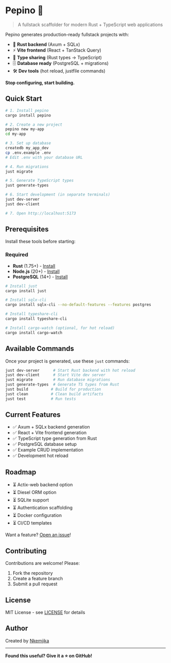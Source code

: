 
# Pepino 🥒

> A fullstack scaffolder for modern Rust + TypeScript web applications

Pepino generates production-ready fullstack projects with:
- 🦀 **Rust backend** (Axum + SQLx)
- ⚡ **Vite frontend** (React + TanStack Query)
- 🔄 **Type sharing** (Rust types → TypeScript)
- 🗄️ **Database ready** (PostgreSQL + migrations)
- 🛠️ **Dev tools** (hot reload, justfile commands)

**Stop configuring, start building.**

## Quick Start

```bash
# 1. Install pepino
cargo install pepino

# 2. Create a new project
pepino new my-app
cd my-app

# 3. Set up database
createdb my_app_dev
cp .env.example .env
# Edit .env with your database URL

# 4. Run migrations
just migrate

# 5. Generate TypeScript types
just generate-types

# 6. Start development (in separate terminals)
just dev-server
just dev-client

# 7. Open http://localhost:5173
```

## Prerequisites
Install these tools before starting:

### Required
- **Rust** (1.75+) - [Install](https://rustup.rs/)
- **Node.js** (20+) - [Install](https://nodejs.org/)
- **PostgreSQL** (14+) - [Install](https://www.postgresql.org/download/)

```bash
# Install just
cargo install just

# Install sqlx-cli
cargo install sqlx-cli --no-default-features --features postgres

# Install typeshare-cli
cargo install typeshare-cli

# Install cargo-watch (optional, for hot reload)
cargo install cargo-watch
```

## Available Commands

Once your project is generated, use these `just` commands:

```bash
just dev-server      # Start Rust backend with hot reload
just dev-client      # Start Vite dev server
just migrate         # Run database migrations
just generate-types  # Generate TS types from Rust
just build          # Build for production
just clean          # Clean build artifacts
just test           # Run tests
```

## Current Features

- ✅ Axum + SQLx backend generation
- ✅ React + Vite frontend generation
- ✅ TypeScript type generation from Rust
- ✅ PostgreSQL database setup
- ✅ Example CRUD implementation
- ✅ Development hot reload

## Roadmap
- ⏳ Actix-web backend option
- ⏳ Diesel ORM option
- ⏳ SQLite support
- ⏳ Authentication scaffolding
- ⏳ Docker configuration
- ⏳ CI/CD templates

Want a feature? [Open an issue](https://github.com/nkemjikanma/pepino/issues)!


## Contributing

Contributions are welcome! Please:
1. Fork the repository
2. Create a feature branch
3. Submit a pull request

## License

MIT License - see [LICENSE](LICENSE) for details

## Author

Created by [Nkemjika](https://github.com/nkemjikanma)

---

**Found this useful? Give it a ⭐ on GitHub!**
